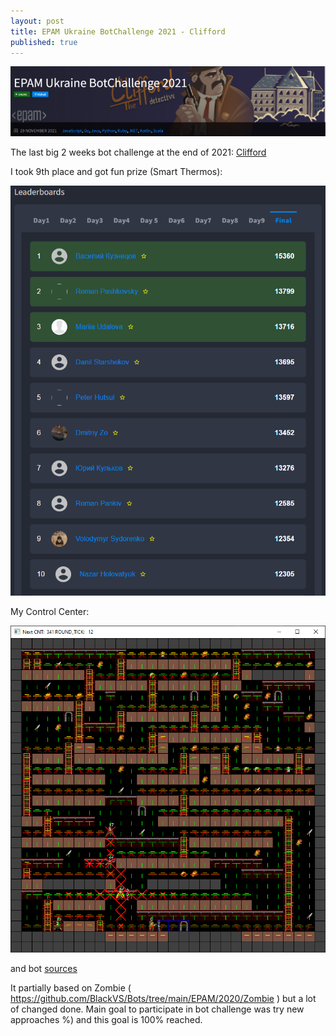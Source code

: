 ```yaml
---
layout: post
title: EPAM Ukraine BotChallenge 2021 - Clifford
published: true
---
```


![logo](../images/EPAM-2021-Clifford/logo.png)

The last big 2 weeks bot challenge at the end of 2021: [Clifford](https://dojorena.io/events/355)

<!--more-->

I took 9th place and got fun prize (Smart Thermos):

![logo](../images/EPAM-2021-Clifford/scoreboard.png)


My Control Center:

![logo](../images/EPAM-2021-Clifford/cc.png)

and bot [sources](https://github.com/BlackVS/Bots/tree/main/EPAM/2021/Clifford/)

It partially based on Zombie ( https://github.com/BlackVS/Bots/tree/main/EPAM/2020/Zombie ) but a lot of changed done. Main goal to participate in bot challenge was try new approaches %) and this goal is 100% reached.
